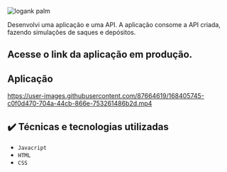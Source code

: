 ![log](https://user-images.githubusercontent.com/87664619/168388610-db5fdaf7-cb86-4aa3-a2f9-0e2001d0cc8c.png)ank palm

Desenvolvi uma aplicação e uma API. A aplicação consome a API criada, fazendo simulações de saques e depósitos.

## Acesse o link da aplicação em produção. 


## Aplicação


https://user-images.githubusercontent.com/87664619/168405745-c0f0d470-704a-44cb-866e-753261486b2d.mp4


## ✔️ Técnicas e tecnologias utilizadas

- ``Javacript``
- ``HTML``
- ``CSS``
